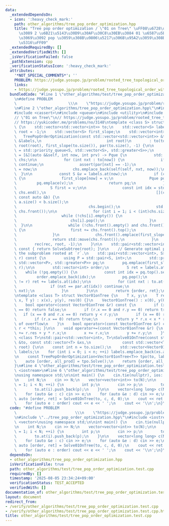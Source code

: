 ```yaml
---
data:
  _extendedDependsOn:
  - icon: ':heavy_check_mark:'
    path: other_algorithms/tree_pop_order_optimization.hpp
    title: "Tree pop order optimization / \"01 on Tree\" \uFF08\u6728\u306E\u6839\u304B\
      \u3089 2 \u6B21\u5143\u30D9\u30AF\u30C8\u30EB\u3084 01 \u6587\u5B57\u5217\u306A\
      \u3069\u3092 pop \u3059\u308B\u9806\u5217\u306B\u95A2\u3059\u308B\u6700\u5C0F\
      \u5316\uFF09"
  _extendedRequiredBy: []
  _extendedVerifiedWith: []
  _isVerificationFailed: false
  _pathExtension: cpp
  _verificationStatusIcon: ':heavy_check_mark:'
  attributes:
    '*NOT_SPECIAL_COMMENTS*': ''
    PROBLEM: https://judge.yosupo.jp/problem/rooted_tree_topological_order_with_minimum_inversions
    links:
    - https://judge.yosupo.jp/problem/rooted_tree_topological_order_with_minimum_inversions
  bundledCode: "#line 1 \"other_algorithms/test/tree_pop_order_optimization.test.cpp\"\
    \n#define PROBLEM                                                            \
    \                       \\\n    \"https://judge.yosupo.jp/problem/rooted_tree_topological_order_with_minimum_inversions\"\
    \n#line 2 \"other_algorithms/tree_pop_order_optimization.hpp\"\n#include <algorithm>\n\
    #include <cassert>\n#include <queue>\n#include <utility>\n#include <vector>\n\n\
    // \"01 on Tree\"\n// https://judge.yosupo.jp/problem/rooted_tree_topological_order_with_minimum_inversions\n\
    // https://yukicoder.me/problems/no/3148\ntemplate <class S> struct TreePopOrderOptimization\
    \ {\n    std::vector<std::vector<int>> to;\n    std::vector<S> labels;\n    int\
    \ root = -1;\n    std::vector<S> first_slope;\n    std::vector<int> par;\n\n \
    \   TreePopOrderOptimization(const std::vector<std::vector<int>> &to, const std::vector<S>\
    \ &labels,\n                             int root)\n        : to(to), labels(labels),\
    \ root(root), first_slope(to.size()), par(to.size(), -1) {\n\n        using Pque\
    \ = std::priority_queue<S, std::vector<S>, std::greater<S>>;\n        auto rec\
    \ = [&](auto &&self, int now, int prv) -> Pque {\n            std::vector<Pque>\
    \ chs;\n\n            for (int nxt : to[now]) {\n                if (nxt == prv)\
    \ continue;\n                assert(par[nxt] == -1);\n                par[nxt]\
    \ = now;\n                chs.emplace_back(self(self, nxt, now));\n          \
    \  }\n\n            const S &v = labels.at(now);\n            if (chs.empty())\
    \ {\n                first_slope[now] = v;\n                Pque pq;\n       \
    \         pq.emplace(v);\n                return pq;\n            } else {\n \
    \               S first = v;\n\n                const int idx = std::max_element(chs.begin(),\
    \ chs.end(),\n                                                 [](const auto &a,\
    \ const auto &b) {\n                                                     return\
    \ a.size() < b.size();\n                                                 }) -\n\
    \                                chs.begin();\n                std::swap(chs[idx],\
    \ chs.front());\n\n                for (int i = 1; i < (int)chs.size(); ++i) {\n\
    \                    while (!chs[i].empty()) {\n                        chs.front().emplace(chs[i].top());\n\
    \                        chs[i].pop();\n                    }\n              \
    \  }\n\n                while (!chs.front().empty() and chs.front().top() < first)\
    \ {\n                    first += chs.front().top();\n                    chs.front().pop();\n\
    \                }\n                chs.front().emplace(first_slope[now] = first);\n\
    \                return std::move(chs.front());\n            }\n        };\n\n\
    \        rec(rec, root, -1);\n    }\n\n    std::pair<std::vector<int>, S> Solve()\
    \ const { return SolveSubtree(root); }\n\n    // Generate optimal pop order of\
    \ the subproblem rooted at `r`.\n    std::pair<std::vector<int>, S> SolveSubtree(int\
    \ r) const {\n        using P = std::pair<S, int>;\n        std::priority_queue<P,\
    \ std::vector<P>, std::greater<P>> pq;\n        pq.emplace(first_slope.at(r),\
    \ r);\n\n        std::vector<int> order;\n        S ret = labels.at(r);\n    \
    \    while (!pq.empty()) {\n            const int idx = pq.top().second;\n   \
    \         order.emplace_back(idx);\n            pq.pop();\n            if (idx\
    \ != r) ret += labels.at(idx);\n\n            for (int nxt : to.at(idx)) {\n \
    \               if (nxt == par.at(idx)) continue;\n                pq.emplace(first_slope.at(nxt),\
    \ nxt);\n            }\n        }\n\n        return {order, ret};\n    }\n};\n\
    \ntemplate <class T> struct Vector01onTree {\n    T x, y;\n    T res;\n    Vector01onTree(T\
    \ x, T y) : x(x), y(y), res(0) {}\n    Vector01onTree() : x(0), y(0), res(0) {}\n\
    \    bool operator<(const Vector01onTree &r) const {\n        if (x == 0 and y\
    \ == 0) return false;\n        if (r.x == 0 and r.y == 0) return true;\n     \
    \   if (x == 0 and r.x == 0) return y < r.y;\n        if (x == 0) return false;\n\
    \        if (r.x == 0) return true;\n        return y * r.x < x * r.y; // be careful\
    \ of overflow\n    }\n    bool operator>(const Vector01onTree &r) const { return\
    \ r < *this; }\n\n    void operator+=(const Vector01onTree &r) {\n        res\
    \ += r.res + y * r.x;\n        x += r.x;\n        y += r.y;\n    }\n};\n\ntemplate\
    \ <class T>\nstd::pair<std::vector<int>, T>\nSolve01OnTree(const std::vector<std::vector<int>>\
    \ &to, const std::vector<T> &xs,\n              const std::vector<T> &ys, int\
    \ root) {\n\n    const int n = to.size();\n    std::vector<Vector01onTree<T>>\
    \ labels;\n    for (int i = 0; i < n; ++i) labels.emplace_back(xs.at(i), ys.at(i));\n\
    \n    const TreePopOrderOptimization<Vector01onTree<T>> tpo(to, labels, root);\n\
    \    auto [order, all_prod] = tpo.Solve();\n    return {order, all_prod.res};\n\
    }\n#line 4 \"other_algorithms/test/tree_pop_order_optimization.test.cpp\"\n#include\
    \ <iostream>\n#line 6 \"other_algorithms/test/tree_pop_order_optimization.test.cpp\"\
    \nusing namespace std;\n\nint main() {\n    cin.tie(nullptr), ios::sync_with_stdio(false);\n\
    \n    int N;\n    cin >> N;\n    vector<vector<int>> to(N);\n\n    for (int i\
    \ = 1; i < N; ++i) {\n        int p;\n        cin >> p;\n        to.at(p).push_back(i);\n\
    \        to.at(i).push_back(p);\n    }\n\n    vector<long long> c(N), d(N);\n\
    \    for (auto &e : c) cin >> e;\n    for (auto &e : d) cin >> e;\n\n    const\
    \ auto [order, ret] = Solve01OnTree(to, c, d, 0);\n    cout << ret << '\\n';\n\
    \    for (auto e : order) cout << e << ' ';\n    cout << '\\n';\n}\n"
  code: "#define PROBLEM                                                         \
    \                          \\\n    \"https://judge.yosupo.jp/problem/rooted_tree_topological_order_with_minimum_inversions\"\
    \n#include \"../tree_pop_order_optimization.hpp\"\n#include <iostream>\n#include\
    \ <vector>\nusing namespace std;\n\nint main() {\n    cin.tie(nullptr), ios::sync_with_stdio(false);\n\
    \n    int N;\n    cin >> N;\n    vector<vector<int>> to(N);\n\n    for (int i\
    \ = 1; i < N; ++i) {\n        int p;\n        cin >> p;\n        to.at(p).push_back(i);\n\
    \        to.at(i).push_back(p);\n    }\n\n    vector<long long> c(N), d(N);\n\
    \    for (auto &e : c) cin >> e;\n    for (auto &e : d) cin >> e;\n\n    const\
    \ auto [order, ret] = Solve01OnTree(to, c, d, 0);\n    cout << ret << '\\n';\n\
    \    for (auto e : order) cout << e << ' ';\n    cout << '\\n';\n}\n"
  dependsOn:
  - other_algorithms/tree_pop_order_optimization.hpp
  isVerificationFile: true
  path: other_algorithms/test/tree_pop_order_optimization.test.cpp
  requiredBy: []
  timestamp: '2025-08-05 23:34:24+09:00'
  verificationStatus: TEST_ACCEPTED
  verifiedWith: []
documentation_of: other_algorithms/test/tree_pop_order_optimization.test.cpp
layout: document
redirect_from:
- /verify/other_algorithms/test/tree_pop_order_optimization.test.cpp
- /verify/other_algorithms/test/tree_pop_order_optimization.test.cpp.html
title: other_algorithms/test/tree_pop_order_optimization.test.cpp
---
```


